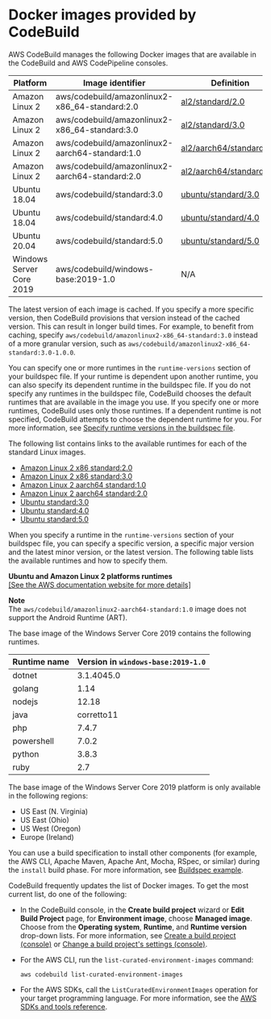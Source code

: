 # Docker images provided by CodeBuild<a name="build-env-ref-available"></a>

AWS CodeBuild manages the following Docker images that are available in the CodeBuild and AWS CodePipeline consoles\.


| Platform | Image identifier | Definition | 
| --- | --- | --- | 
| Amazon Linux 2 | aws/codebuild/amazonlinux2\-x86\_64\-standard:2\.0 | [al2/standard/2\.0](https://github.com/aws/aws-codebuild-docker-images/tree/master/al2/x86_64/standard/2.0) | 
| Amazon Linux 2 | aws/codebuild/amazonlinux2\-x86\_64\-standard:3\.0 | [al2/standard/3\.0](https://github.com/aws/aws-codebuild-docker-images/tree/master/al2/x86_64/standard/3.0) | 
| Amazon Linux 2 | aws/codebuild/amazonlinux2\-aarch64\-standard:1\.0 | [al2/aarch64/standard/1\.0](https://github.com/aws/aws-codebuild-docker-images/tree/master/al2/aarch64/standard/1.0) | 
| Amazon Linux 2 | aws/codebuild/amazonlinux2\-aarch64\-standard:2\.0 | [al2/aarch64/standard/2\.0](https://github.com/aws/aws-codebuild-docker-images/tree/master/al2/aarch64/standard/2.0) | 
| Ubuntu 18\.04 | aws/codebuild/standard:3\.0 | [ubuntu/standard/3\.0](https://github.com/aws/aws-codebuild-docker-images/tree/master/ubuntu/standard/3.0) | 
| Ubuntu 18\.04 | aws/codebuild/standard:4\.0 | [ubuntu/standard/4\.0](https://github.com/aws/aws-codebuild-docker-images/tree/master/ubuntu/standard/4.0) | 
| Ubuntu 20\.04 | aws/codebuild/standard:5\.0 | [ubuntu/standard/5\.0](https://github.com/aws/aws-codebuild-docker-images/tree/master/ubuntu/standard/5.0) | 
| Windows Server Core 2019 | aws/codebuild/windows\-base:2019\-1\.0 | N/A | 

The latest version of each image is cached\. If you specify a more specific version, then CodeBuild provisions that version instead of the cached version\. This can result in longer build times\. For example, to benefit from caching, specify `aws/codebuild/amazonlinux2-x86_64-standard:3.0` instead of a more granular version, such as `aws/codebuild/amazonlinux2-x86_64-standard:3.0-1.0.0`\. 

 You can specify one or more runtimes in the `runtime-versions` section of your buildspec file\. If your runtime is dependent upon another runtime, you can also specify its dependent runtime in the buildspec file\. If you do not specify any runtimes in the buildspec file, CodeBuild chooses the default runtimes that are available in the image you use\. If you specify one or more runtimes, CodeBuild uses only those runtimes\. If a dependent runtime is not specified, CodeBuild attempts to choose the dependent runtime for you\. For more information, see [Specify runtime versions in the buildspec file](build-spec-ref.md#runtime-versions-buildspec-file)\.

The following list contains links to the available runtimes for each of the standard Linux images\. 
+ <a name="runtimes-al2-x86-2.0"></a>[Amazon Linux 2 x86 standard:2\.0](https://github.com/aws/aws-codebuild-docker-images/tree/master/al2/x86_64/standard/2.0/runtimes.yml)
+ <a name="runtimes-al2-x86-3.0"></a>[Amazon Linux 2 x86 standard:3\.0](https://github.com/aws/aws-codebuild-docker-images/tree/master/al2/x86_64/standard/3.0/runtimes.yml)
+ <a name="runtimes-al2-aarch-1.0"></a>[Amazon Linux 2 aarch64 standard:1\.0](https://github.com/aws/aws-codebuild-docker-images/tree/master/al2/aarch64/standard/1.0/runtimes.yml)
+ <a name="runtimes-al2-aarch-2.0"></a>[Amazon Linux 2 aarch64 standard:2\.0](https://github.com/aws/aws-codebuild-docker-images/tree/master/al2/aarch64/standard/2.0/runtimes.yml)
+ <a name="runtimes-ubuntu-3.0"></a>[Ubuntu standard:3\.0](https://github.com/aws/aws-codebuild-docker-images/tree/master/ubuntu/standard/3.0/runtimes.yml)
+ <a name="runtimes-ubuntu-4.0"></a>[Ubuntu standard:4\.0](https://github.com/aws/aws-codebuild-docker-images/tree/master/ubuntu/standard/4.0/runtimes.yml)
+ <a name="runtimes-ubuntu-5.0"></a>[Ubuntu standard:5\.0](https://github.com/aws/aws-codebuild-docker-images/tree/master/ubuntu/standard/5.0/runtimes.yml)

 When you specify a runtime in the `runtime-versions` section of your buildspec file, you can specify a specific version, a specific major version and the latest minor version, or the latest version\. The following table lists the available runtimes and how to specify them\. 


**Ubuntu and Amazon Linux 2 platforms runtimes**  
[\[See the AWS documentation website for more details\]](http://docs.aws.amazon.com/codebuild/latest/userguide/build-env-ref-available.html)

**Note**  
The `aws/codebuild/amazonlinux2-aarch64-standard:1.0` image does not support the Android Runtime \(ART\)\.

The base image of the Windows Server Core 2019 contains the following runtimes\.


| Runtime name | Version in `windows-base:2019-1.0` | 
| --- | --- | 
| dotnet | 3\.1\.4045\.0 | 
| golang | 1\.14 | 
| nodejs | 12\.18 | 
| java | corretto11 | 
| php | 7\.4\.7 | 
| powershell | 7\.0\.2 | 
| python | 3\.8\.3 | 
| ruby | 2\.7 | 

The base image of the Windows Server Core 2019 platform is only available in the following regions:
+ US East \(N\. Virginia\)
+ US East \(Ohio\)
+ US West \(Oregon\)
+ Europe \(Ireland\)

You can use a build specification to install other components \(for example, the AWS CLI, Apache Maven, Apache Ant, Mocha, RSpec, or similar\) during the `install` build phase\. For more information, see [Buildspec example](build-spec-ref.md#build-spec-ref-example)\.

CodeBuild frequently updates the list of Docker images\. To get the most current list, do one of the following:
+ In the CodeBuild console, in the **Create build project** wizard or **Edit Build Project** page, for **Environment image**, choose **Managed image**\. Choose from the **Operating system**, **Runtime**, and **Runtime version** drop\-down lists\. For more information, see [Create a build project \(console\)](create-project-console.md) or [Change a build project's settings \(console\)](change-project-console.md)\.
+ For the AWS CLI, run the `list-curated-environment-images` command:

  ```
  aws codebuild list-curated-environment-images
  ```
+ For the AWS SDKs, call the `ListCuratedEnvironmentImages` operation for your target programming language\. For more information, see the [AWS SDKs and tools reference](sdk-ref.md)\.
